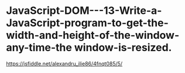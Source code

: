 # JavaScript-DOM---13-Write-a-JavaScript-program-to-get-the-width-and-height-of-the-window-any-time-the window-is-resized.
https://jsfiddle.net/alexandru_ilie86/4fnqt085/5/
